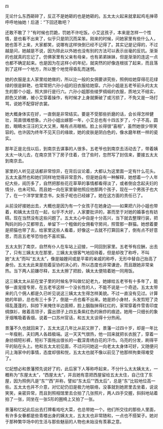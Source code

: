     四 

   无论什么东西砸碎了，反正不是她砸的也是她砸的。五太太火起来就拿起鸡毛掸帚呼呼地抽她！后道：“下回还敢吧？

   还敢不敢了？”有时候也罚跪，罚她不许吃饭。小艾这孩子，本来是怎样一个性情，是也看不出来了，似乎只是阴沉而呆笨。刚来的时候，问她家里有些什么人，她也答不上来，大家都笑，说哪有这样快倒已经不记得了。其实记是记得的，不过越是问，她越是不说，因为除此以外她也没有别的方法可以表示丝毫的反抗。渐渐的也就真的忘记了。仿佛家里有父亲有母亲，也有弟弟妹妹，但是渐渐的连这一点也都不确定起来。也是因为在这样小的年纪，就突然的好像连根拔了起来，而且落到了这样一个地方，所以整个地觉得昏乱而迷惘。

   她的衣服是主人家里给她做的，所以比一般的女佣要讲究些，照例给她穿得花花绿绿的很是鲜艳，也常常把六孙小组的旧衣服给她穿。六孙小姐是五老爷前头的太太生的那个小姐，照大排行是行六。六孙小姐那些绫罗绸缎的衣服，质地又不结实，颜色又娇嫩，被小艾穿着操作，有时候才上身就撕破了或污损了，不免又是一场打骂，说她不配穿好衣裳。

   她大概身体实在好，一直倒是非常结实。要是不受那些折磨的话，会长得怎样健壮，简直很难想象。六孙小姐出嫁那一年，小艾总也有十四五岁了，个子不高，圆脸，眼睛水汪汪的又大又黑，略有点吊眼梢。脸上长得很“喜相”，虽然她很少带笑容的。也许因为终年不见天日的缘故，她的皮肤是阴白色的，像水磨年糕一样的瓷实。

   那年正是北伐以后，到南京去谋事的人很多。五老爷也到南京去活动去了，带着姨太太一块儿去，在南京赁下了房子住着，住了些时，忽然写了封信来，要接五太太到南京去。

   家里的人听见这话都非常惊异，在背后议论着，大都认为这里面一定有什么花头。五太太虽然也和她们同样地觉得非常意外，但是她自有一种解释，她想着一个人年纪大些，阅历多了，自然把那些花花草草的事情都看得淡了，或者倒会念起夫妇的情分，也未可知。而且她一向在家里替他照应他那两个孩子，现在一个男孩子也大了，在一个洋学堂里念书，女孩子呢也已经嫁了。她在这方面的责任已了。

   从前没好接她出去，大概也是因为有一个女孩子在她身边——如果把六孙小姐也带着，和姨太太住在一起，似乎不大好，人家要批评的，甚而至于对她的婚事也有妨碍。现在当然没有这些问题了。五太太心中自是十分高兴，当下就去整理行装，把陶妈刘妈小艾都带去，单留下一个粗做的女佣看守房间，照管那一群猫。她想着要是把猫也带了去，给家里这些人看着，好像这一去就不打算回来了，倒有点不好意思，而且五老爷恐怕也不喜欢猫。

   五太太到了南京，自然有仆人在车站上迎接，一同回到家里。五老爷有应酬，出去了，只有三姨太太在那里，三姨太太很客气地招待着，但是却改了称呼，不叫她“太太”而叫“五太太”，像是妯娌间或是平辈的亲戚的称呼，无形中替自己抬高了身份。五太太此来是抱着妥协的决心的，所以态度也非常谦逊，而且跟她非常亲热。当下两人前嫌尽释，五太太擦了把脸，姨太太便陪着她一同用饭。

   这三姨太太从前在堂子里的时候名字叫做忆妃老九，她嫁给五老爷有十多年了，能够一直宠擅专房，在五老爷这样一个没长性的人，不能不说是一个奇迹。五太太带来的几个佣人都是久已听见说这三姨太太生得怎样美貌。不过一直没有见过。计算她的年龄，总也有三十多了，倒是一点也看不出来。她是娇小身材，头发剪短了烫得乱蓬蓬的，斜掠下来掩住半边面颊，脸上胭脂抹得红红的，家常穿着件雪青印度绸旗衫，敞着高领子，露出颈子上四五条紫红色的揪痧的痕迹。她用一只细长的象牙烟嘴吸着香烟，说着一口苏州官话，和五太太谈得十分热闹。

   景藩不久也就回来了，五太太这几年比从前又胖了，景藩一过四十岁，却是一年比一年瘦削，夫妇两人各趋极端。这一天天气很热，他一回来就把长衣脱了，穿着一身纺绸短衫裤，短衫下面拖出很长的一截深青绣白花的汗巾。乌亮的分发，刷得平平的贴在头上。他和五太太初见面，不过问问她这一向老太太身体可好，又随便问问上海家中的事情，态度却很和悦，五太太也就不像以前见了他那样拘束得难受了。

   忆妃想必和景藩预先说好了的，此后家下人等称呼起来，不分什么太太姨太太，一概称为“东屋太太”，“西屋太太”，并且她有意把西屋留给五太太住，自己住了东屋，因为照例凡是“东”“西”并称，譬如“东太后”“西太后”，总是“东”比较地位高一些。五太太也并不介意，对忆妃仍旧是极力地联络，没事就到她房里去坐着，说说笑笑，亲密异常，而且到照相馆里去合拍了几张照片，两人四手交握，斜斜地站着拍了一张，同坐在一张S形的圈椅上又拍了一张。

   景藩和忆妃此后出去打牌看戏吃大菜，也总带她一个。他们所交往的那些人里面，有许多女眷都是些青楼出身的姨太太，五太太也非常随和，一点也不搭架子。她对于那种繁华场中的生活与那些魅丽的人物也未始没有羡慕之意。

